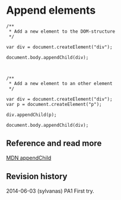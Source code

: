 Append elements
==============================



```
/**
 * Add a new element to the DOM-structure
 */

var div = document.createElement("div");

document.body.appendChild(div);



/**
 * Add a new element to an other element
 */

var div = document.createElement("div");
var p = document.createElement("p");

div.appendChild(p);

document.body.appendChild(div);

```



Reference and read more
------------------------------

[MDN appendChild](hhttps://developer.mozilla.org/en-US/docs/Web/API/Node.appendChild)



Revision history
------------------------------

2014-06-03 (sylvanas) PA1 First try.

